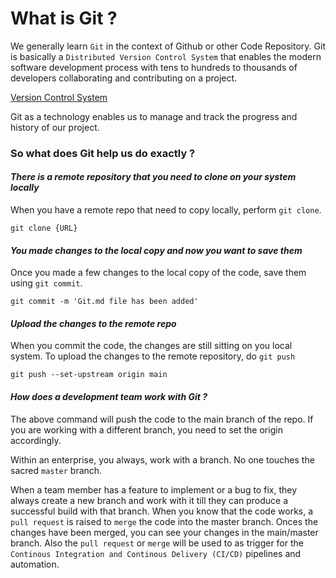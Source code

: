 # What is Git ?

We generally learn `Git` in the context of Github or other Code Repository. Git is basically a `Distributed Version Control System` that enables the modern software development process with tens to hundreds to thousands of developers collaborating and contributing on a project.

[Version Control System](</Technology/Version Control System.md>)

Git as a technology enables us to manage and track the progress and history of our project.

### So what does Git help us do exactly ?

#### _There is a remote repository that you need to clone on your system locally_

When you have a remote repo that need to copy locally, perform `git clone`. 
 
``` 
git clone {URL}
```

#### _You made changes to the local copy and now you want to save them_

Once you made a few changes to the local copy of the code, save them using `git commit`.

```
git commit -m 'Git.md file has been added'
```

#### _Upload the changes to the remote repo_

When you commit the code, the changes are still sitting on you local system. To upload the changes to the remote repository, do `git push`

```
git push --set-upstream origin main
```

#### _How does a development team work with Git ?_

The above command will push the code to the main branch of the repo. If you are working with a different branch, you need to set the origin accordingly. 

Within an enterprise, you always, work with a branch. No one touches the sacred `master` branch. 

When a team member has a feature to implement or a bug to fix, they always create a new branch and work with it till they can produce a successful build with that branch. When you know that the code works, a `pull request` is raised to `merge` the code into the master branch. Onces the changes have been merged, you can see your changes in the main/master branch. Also the `pull request` or `merge` will be used to as trigger for the `Continous Integration and Continous Delivery (CI/CD)` pipelines and automation.










